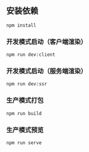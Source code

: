 
## 安装依赖
```
npm install
```

### 开发模式启动（客户端渲染）
```
npm run dev:client
```

### 开发模式启动（服务端渲染）
```
npm run dev:ssr
```

### 生产模式打包
```
npm run build
```

### 生产模式预览
```
npm run serve
```


 